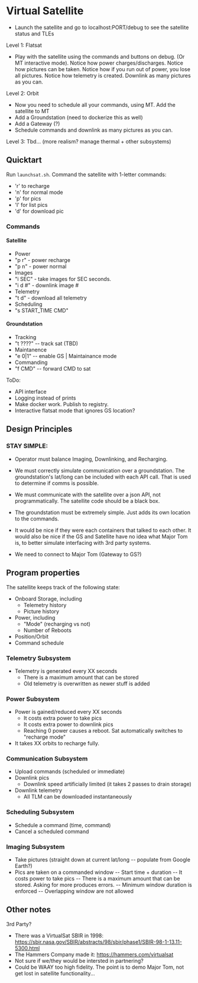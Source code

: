 # Virtual Satellite

- Launch the satellite and go to localhost:PORT/debug to see the satellite status and TLEs

Level 1: Flatsat
- Play with the satellite using the commands and buttons on debug. (Or MT interactive mode). Notice how power charges/discharges. Notice how pictures can be taken. Notice how if you run out of power, you lose all pictures. Notice how telemetry is created. Downlink as many pictures as you can.

Level 2: Orbit
- Now you need to schedule all your commands, using MT. Add the satellite to MT
- Add a Groundstation (need to dockerize this as well)
- Add a Gateway (?)
- Schedule commands and downlink as many pictures as you can. 

Level 3: Tbd... (more realism? manage thermal + other subsystems)



## Quicktart
Run `launchsat.sh`. Command the satellite with 1-letter commands:
 - 'r' to recharge
 - 'n' for normal mode
 - 'p' for pics
 - 'l' for list pics
 - 'd' for download pic

### Commands


#### Satellite
- Power
 - "p r" - power recharge
 - "p n" - power normal
- Images
 - "i SEC" - take images for SEC seconds.
 - "i d #" - downlink image #
- Telemetry
 - "t d" - download all telemetry
- Scheduling
 - "s START_TIME CMD"

#### Groundstation
- Tracking
 - "t ????" -- track sat (TBD)
- Maintanence
 - "e 0|1" -- enable GS | Maintainance mode
- Commanding
 - "f CMD" -- forward CMD to sat

ToDo:
 - API interface
 - Logging instead of prints
 - Make docker work. Publish to registry.
 - Interactive flatsat mode that ignores GS location?


## Design Principles

### STAY SIMPLE: 
 - Operator must balance Imaging, Downlinking, and Recharging.
 
 - We must correctly simulate communication over a groundstation. The groundstation's lat/long can be included with each API call. That is used to determine if comms is possible. 

 - We must communicate with the satellite over a json API, not programmatically. The satellite code should be a black box.

 - The groundstation must be extremely simple. Just adds its own location to the commands.

 - It would be nice if they were each containers that talked to each other. It would also be nice if the GS and Satellite have no idea what Major Tom is, to better simulate interfacing with 3rd party systems.

 - We need to connect to Major Tom (Gateway to GS?)


## Program properties
The satellite keeps track of the following state:
  - Onboard Storage, including
    - Telemetry history
    - Picture history
  - Power, including
    - "Mode" (recharging vs not)
    - Number of Reboots
  - Position/Orbit
  - Command schedule

### Telemetry Subsystem
  - Telemetry is generated every XX seconds
    - There is a maximum amount that can be stored
    - Old telemetry is overwritten as newer stuff is added

### Power Subsystem
 - Power is gained/reduced every XX seconds
   - It costs extra power to take pics
   - It costs extra power to downlink pics
   - Reaching 0 power causes a reboot. Sat automatically switches to "recharge mode" 
 - It takes XX orbits to recharge fully.

### Communication Subsystem
  - Upload commands (scheduled or immediate)
  - Downlink pics
    - Downlink speed artificially limited (it takes 2 passes to drain storage)
  - Downlink telemetry
    - All TLM can be downloaded instantaneously

### Scheduling Subsystem
  - Schedule a command (time, command)
  - Cancel a scheduled command

### Imaging Subsystem
  - Take pictures (straight down at current lat/long -- populate from Google Earth?)
  - Pics are taken on a commanded window
    -- Start time + duration
    -- It costs power to take pics
    -- There is a maximum amount that can be stored. Asking for more produces errors.
    -- Minimum window duration is enforced
    -- Overlapping window are not allowed


## Other notes

3rd Party?
- There was a VirtualSat SBIR in 1998: https://sbir.nasa.gov/SBIR/abstracts/98/sbir/phase1/SBIR-98-1-13.11-5300.html
- The Hammers Company made it: https://hammers.com/virtualsat
- Not sure if we/they would be intersted in partnering?
- Could be WAAY too high fidelity. The point is to demo Major Tom, not get lost in satellite functionality...